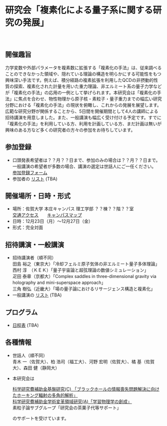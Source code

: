 # 研究会「複素化による量子系に関する研究の発展」

　  
## 開催趣旨
力学変数や外部パラメータを複素数に拡張する「複素化の手法」は、従来調べることのできなかった領域や、隠れている理論の構造を明らかにする可能性をもつ興味深い手法です。例えば、積分経路の複素拡張を利用したQCDの非摂動的性質の探索、複素化された計量を用いた重力理論、非エルミート系の量子力学などが「複素化の手法」の応用の一例として挙げられます。本研究会は「複素化の手法」に焦点を合わせ、物性物理から原子核・素粒子・量子重力までの幅広い研究分野における「複素化の手法」の現状を俯瞰し、これからの発展を展望します。広範な研究分野が関係することから、5日間を開催期間として4人の講師による招待講演を用意しました。また、一般講演も幅広く受け付ける予定です。すでに「複素化の手法」を利用している方、利用を計画している方、まだ計画は無いが興味のある方など多くの研究者の方々の参加をお待ちしています。

## 参加登録
- 口頭発表希望者は？？月？？日まで、参加のみの場合は？？月？？日まで。  
  一般講演の希望者が多数の場合、講演の選定は世話人にご一任ください。  
   [参加登録フォーム](https://forms.gle/919K1jHAihKMBynF9) 
- 参加者の [リスト](TBA) (TBA)

## 開催場所・日時・形式
- 場所：佐賀大学 本庄キャンパス 理工学部 ？？棟？？階？？室  
  [交通アクセス](https://www.saga-u.ac.jp/access/)　　[キャンパスマップ](http://www.saga-u.ac.jp/gaiyo1/campusmap/index.html)
- 日時：12月23日（月）～12月27日（金）
- 形式：完全対面

## 招待講演・一般講演
- 招待講演者（順不同）  
  田島 裕之（東京大）「冷却フェルミ原子気体の非エルミート量子多体理論」  
  西村 淳　（ＫＥＫ）「量子宇宙論と超弦理論の数値シミュレーション」  
  疋田 泰章（京都大）「Complex saddles in three-dimensional gravity via holography and mini-superspace approach」  
  三角 樹弘（近畿大）「場の量子論におけるリサージェンス構造と複素化」
  <!--　-->
- 一般講演の [リスト](TBA)  (TBA)

## プログラム
-  [日程表](TBA)  (TBA)

## 各種情報
- 世話人（順不同）  
  青木 一（佐賀大）、柏 浩司（福工大）、河野 宏明（佐賀大）、橘 基（佐賀大）、森田 健（静岡大）

- 本研究会は
  <!-- [基礎物理学研究所「地域スクール・ワークショップ制度」](https://www.yukawa.kyoto-u.ac.jp/assets/contents/kyoudou/PDF/boshu.pdf)  -->
  [科学研究費補助金基盤研究(C) 「ブラックホールの情報喪失問題解決に向けたホーキング輻射の多角的解析」](https://kaken.nii.ac.jp/ja/grant/KAKENHI-PROJECT-20K03946/)  
  [科学研究費補助金学術変革領域研究(A)「学習物理学の創成」](https://mlphys.scphys.kyoto-u.ac.jp/)  
  素粒子論サブグループ「研究会の茶菓子代等サポート」
   <!-- 　 -->
  のサポートを受けています。
